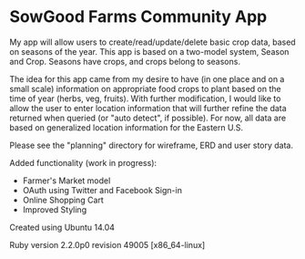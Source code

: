# SowGood Farms Community App

My app will allow users to create/read/update/delete basic crop data, based on seasons of the year.  This app is based on a two-model system, Season and Crop.  Seasons have crops, and crops belong to seasons.

The idea for this app came from my desire to have (in one place and on a small scale) information on appropriate food crops to plant based on the time of year (herbs, veg, fruits).  With further modification, I would like to allow the user to enter location information that will further refine the data returned when queried (or "auto detect", if possible).  For now, all data are based on generalized location information for the Eastern U.S.

Please see the "planning" directory for wireframe, ERD and user story data.

Added functionality (work in progress):
  + Farmer's Market model
  + OAuth using Twitter and Facebook Sign-in
  + Online Shopping Cart
  + Improved Styling


Created using Ubuntu 14.04

Ruby version 2.2.0p0 revision 49005 [x86_64-linux]
